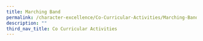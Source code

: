 ```yaml
---
title: Marching Band
permalink: /character-excellence/Co-Curricular-Activities/Marching-Band/
description: ""
third_nav_title: Co Curricular Activities
---
```


